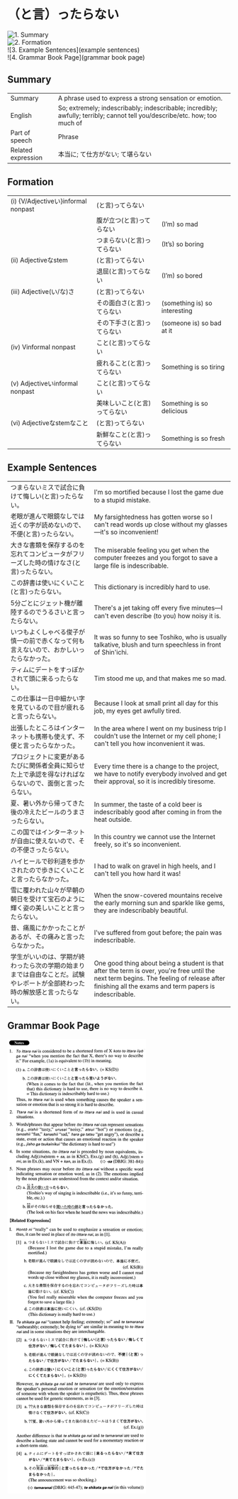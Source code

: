 # （と言）ったらない

![1. Summary](summary)<br>
![2. Formation](formation)<br>
![3. Example Sentences](example sentences)<br>
![4. Grammar Book Page](grammar book page)<br>


## Summary

<table><tr>   <td>Summary</td>   <td>A phrase used to express a strong sensation or emotion.</td></tr><tr>   <td>English</td>   <td>So; extremely; indescribably; indescribable; incredibly; awfully; terribly; cannot tell you/describe/etc. how; too much of</td></tr><tr>   <td>Part of speech</td>   <td>Phrase</td></tr><tr>   <td>Related expression</td>   <td>本当に; て仕方がない; て堪らない</td></tr></table>

## Formation

<table class="table"><tbody><tr class="tr head"><td class="td"><span class="numbers">(i)</span> <span class="bold">{V/Adjectiveい}informal nonpast</span></td><td class="td"><span>(</span><span class="concept">と言</span>)<span class="concept">ってらない</span></td><td class="td"></td></tr><tr class="tr"><td class="td"></td><td class="td"><span>腹が立つ(</span><span class="concept">と言</span>)<span class="concept">ってらない</span></td><td class="td"><span>(I’m) so mad</span></td></tr><tr class="tr"><td class="td"></td><td class="td"><span>つまらない(</span><span class="concept">と言</span>)<span class="concept">ってらない</span></td><td class="td"><span>(It’s) so boring</span></td></tr><tr class="tr head"><td class="td"><span class="numbers">(ii)</span> <span class="bold">Adjectiveなstem</span></td><td class="td"><span>(</span><span class="concept">と言</span>)<span class="concept">ってらない</span></td><td class="td"></td></tr><tr class="tr"><td class="td"></td><td class="td"><span>退屈(</span><span class="concept">と言</span>)<span class="concept">ってらない</span></td><td class="td"><span>(I’m) so bored</span></td></tr><tr class="tr head"><td class="td"><span class="numbers">(iii)</span> <span class="bold">Adjective(い/な)さ</span></td><td class="td"><span>(</span><span class="concept">と言</span>)<span class="concept">ってらない</span></td><td class="td"></td></tr><tr class="tr"><td class="td"></td><td class="td"><span>その面白さ(</span><span class="concept">と言</span>)<span class="concept">ってらない</span></td><td class="td"><span>(something is) so interesting</span></td></tr><tr class="tr"><td class="td"></td><td class="td"><span>その下手さ(</span><span class="concept">と言</span>)<span class="concept">ってらない</span></td><td class="td"><span>(someone is) so bad at it</span></td></tr><tr class="tr head"><td class="td"><span class="numbers">(iv)</span> <span class="bold">Vinformal nonpast</span></td><td class="td"><span>こと(</span><span class="concept">と言</span>)<span class="concept">ってらない</span></td><td class="td"></td></tr><tr class="tr"><td class="td"></td><td class="td"><span>疲れること(</span><span class="concept">と言</span>)<span class="concept">ってらない</span></td><td class="td"><span>Something is so tiring</span></td></tr><tr class="tr head"><td class="td"><span class="numbers">(v)</span> <span class="bold">Adjectiveいinformal nonpast</span></td><td class="td"><span>こと(</span><span class="concept">と言</span>)<span class="concept">ってらない</span></td><td class="td"></td></tr><tr class="tr"><td class="td"></td><td class="td"><span>美味しいこと(</span><span class="concept">と言</span>)<span class="concept">ってらない</span></td><td class="td"><span>Something is so delicious</span></td></tr><tr class="tr head"><td class="td"><span class="numbers">(vi)</span> <span class="bold">Adjectiveなstemなこと</span></td><td class="td"><span>(</span><span class="concept">と言</span>)<span class="concept">ってらない</span></td><td class="td"></td></tr><tr class="tr"><td class="td"></td><td class="td"><span>新鮮なこと(</span><span class="concept">と言</span>)<span class="concept">ってらない</span></td><td class="td"><span>Something is so fresh</span></td></tr></tbody></table>

## Example Sentences

<table><tr>   <td>つまらないミスで試合に負けて悔しい(と言)ったらない。</td>   <td>I'm so mortiﬁed because I lost the game due to a stupid mistake.</td></tr><tr>   <td>老眼が進んで眼鏡なしでは近くの字が読めないので、不便(と言)ったらない。</td>   <td>My farsightedness has gotten worse so I can't read words up close without my glasses—it's so inconvenient!</td></tr><tr>   <td>大きな書類を保存するのを忘れてコンピュータがフリーズした時の情けなさ(と言)ったらない。</td>   <td>The miserable feeling you get when the computer freezes and you forgot to save a large ﬁle is indescribable.</td></tr><tr>   <td>この辞書は使いにくいこと(と言)ったらない。</td>   <td>This dictionary is incredibly hard to use.</td></tr><tr>   <td>5分ごとにジェット機が離陸するのでうるさいと言ったらない。</td>   <td>There's a jet taking off every ﬁve minutes—I can't even describe (to you) how noisy it is.</td></tr><tr>   <td>いつもよくしゃべる俊子が慎一の前で赤くなって何も言えないので、おかしいったらなかった。</td>   <td>It was so funny to see Toshiko, who is usually talkative, blush and turn speechless in front of Shin'ichi.</td></tr><tr>   <td>ティムにデートをすっぽかされて頭に来るったらない。</td>   <td>Tim stood me up, and that makes me so mad.</td></tr><tr>   <td>この仕事は一日中細かい字を見ているので目が疲れると言ったらない。</td>   <td>Because I look at small print all day for this job, my eyes get awfully tired.</td></tr><tr>   <td>出張したところはインターネットも携帯も使えず、不便と言ったらなかった。</td>   <td>In the area where I went on my business trip I couldn't use the Internet or my cell phone; I can't tell you how inconvenient it was.</td></tr><tr>   <td>プロジェクトに変更があるたびに関係者全員に知らせた上で承認を得なければならないので、面倒と言ったらない。</td>   <td>Every time there is a change to the project, we have to notify everybody involved and get their approval, so it is incredibly tiresome.</td></tr><tr>   <td>夏、暑い外から帰ってきた後の冷えたビールのうまさったらない。</td>   <td>In summer, the taste of a cold beer is indescribably good after coming in from the heat outside.</td></tr><tr>   <td>この国ではインターネットが自由に使えないので、その不便さったらない。</td>   <td>In this country we cannot use the Internet freely, so it's so inconvenient.</td></tr><tr>   <td>ハイヒールで砂利道を歩かされたので歩きにくいことと言ったらなかった。</td>   <td>I had to walk on gravel in high heels, and I can't tell you how hard it was!</td></tr><tr>   <td>雪に覆われた山々が早朝の朝日を受けて宝石のように輝く姿の美しいことと言ったらない。</td>   <td>When the snow-covered mountains receive the early morning sun and sparkle like gems, they are indescribably beautiful.</td></tr><tr>   <td>昔、痛風にかかったことがあるが、その痛みと言ったらなかった。</td>   <td>I've suffered from gout before; the pain was indescribable.</td></tr><tr>   <td>学生がいいのは、学期が終わったら次の学期の始まりまでは自由なことだ。試験やレポートが全部終わった時の解放感と言ったらない。</td>   <td>One good thing about being a student is that after the term is over, you're free until the next term begins. The feeling of release after ﬁnishing all the exams and term papers is indescribable.</td></tr></table>

## Grammar Book Page

![](../img/Advanced(と言)ったらない.png)

